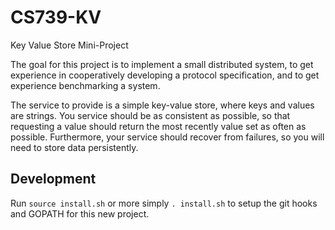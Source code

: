 CS739-KV
========

Key Value Store Mini-Project

The goal for this project is to implement a small distributed system, to get experience in cooperatively developing a protocol specification, and to get experience benchmarking a system.

The service to provide is a simple key-value store, where keys and values are strings. You service should be as consistent as possible, so that requesting a value should return the most recently value set as often as possible. Furthermore, your service should recover from failures, so you will need to store data persistently.

## Development
Run `source install.sh` or more simply `. install.sh` to setup the git hooks and GOPATH for this new project.
